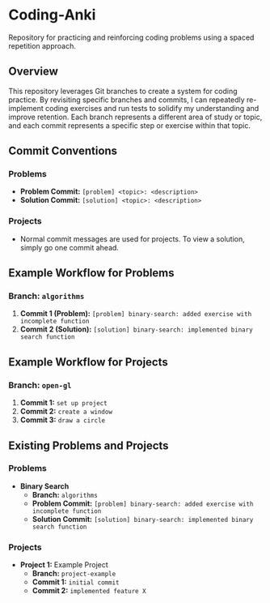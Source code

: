 # Coding-Anki
Repository for practicing and reinforcing coding problems using a spaced repetition approach.

## Overview
This repository leverages Git branches to create a system for coding practice. By revisiting specific branches and commits, I can repeatedly re-implement coding exercises and run tests to solidify my understanding and improve retention. Each branch represents a different area of study or topic, and each commit represents a specific step or exercise within that topic.

## Commit Conventions
### Problems
- **Problem Commit:** `[problem] <topic>: <description>`
- **Solution Commit:** `[solution] <topic>: <description>`

### Projects
- Normal commit messages are used for projects. To view a solution, simply go one commit ahead.

## Example Workflow for Problems
### Branch: `algorithms`
1. **Commit 1 (Problem):** `[problem] binary-search: added exercise with incomplete function`
2. **Commit 2 (Solution):** `[solution] binary-search: implemented binary search function`

## Example Workflow for Projects
### Branch: `open-gl`
1. **Commit 1:** `set up project`
2. **Commit 2:** `create a window`
3. **Commit 3:** `draw a circle`
   
## Existing Problems and Projects
### Problems
- **Binary Search**
  - **Branch:** `algorithms`
  - **Problem Commit:** `[problem] binary-search: added exercise with incomplete function`
  - **Solution Commit:** `[solution] binary-search: implemented binary search function`

### Projects
- **Project 1:** Example Project
  - **Branch:** `project-example`
  - **Commit 1:** `initial commit`
  - **Commit 2:** `implemented feature X`
